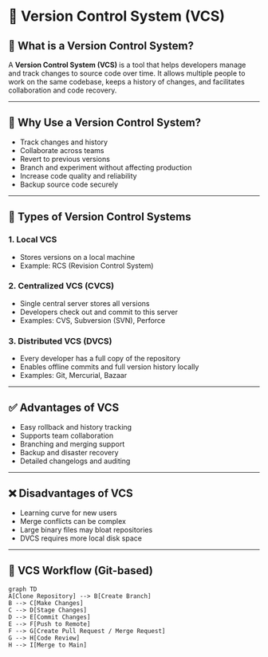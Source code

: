 # 📘 Version Control System (VCS) 

## 📌 What is a Version Control System?

A **Version Control System (VCS)** is a tool that helps developers manage and track changes to source code over time. It allows multiple people to work on the same codebase, keeps a history of changes, and facilitates collaboration and code recovery.

---

## 🎯 Why Use a Version Control System?

- Track changes and history
- Collaborate across teams
- Revert to previous versions
- Branch and experiment without affecting production
- Increase code quality and reliability
- Backup source code securely

---

## 🧰 Types of Version Control Systems

### 1. **Local VCS**
- Stores versions on a local machine
- Example: RCS (Revision Control System)

### 2. **Centralized VCS (CVCS)**
- Single central server stores all versions
- Developers check out and commit to this server
- Examples: CVS, Subversion (SVN), Perforce

### 3. **Distributed VCS (DVCS)**
- Every developer has a full copy of the repository
- Enables offline commits and full version history locally
- Examples: Git, Mercurial, Bazaar

---

## ✅ Advantages of VCS

- Easy rollback and history tracking
- Supports team collaboration
- Branching and merging support
- Backup and disaster recovery
- Detailed changelogs and auditing

---

## ❌ Disadvantages of VCS

- Learning curve for new users
- Merge conflicts can be complex
- Large binary files may bloat repositories
- DVCS requires more local disk space

---

## 🔄 VCS Workflow (Git-based)

```mermaid
graph TD
A[Clone Repository] --> B[Create Branch]
B --> C[Make Changes]
C --> D[Stage Changes]
D --> E[Commit Changes]
E --> F[Push to Remote]
F --> G[Create Pull Request / Merge Request]
G --> H[Code Review]
H --> I[Merge to Main]

